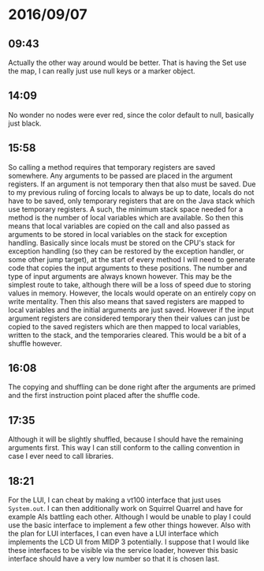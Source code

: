 # 2016/09/07

## 09:43

Actually the other way around would be better. That is having the Set use the
map, I can really just use null keys or a marker object.

## 14:09

No wonder no nodes were ever red, since the color default to null, basically
just black.

## 15:58

So calling a method requires that temporary registers are saved somewhere. Any
arguments to be passed are placed in the argument registers. If an argument
is not temporary then that also must be saved. Due to my previous ruling of
forcing locals to always be up to date, locals do not have to be saved, only
temporary registers that are on the Java stack which use temporary
registers. A such, the minimum stack space needed for a method is the number
of local variables which are available. So then this means that local variables
are copied on the call and also passed as arguments to be stored in local
variables on the stack for exception handling. Basically since locals must be
stored on the CPU's stack for exception handling (so they can be restored by
the exception handler, or some other jump target), at the start of every method
I will need to generate code that copies the input arguments to these
positions. The number and type of input arguments are always known however.
This may be the simplest route to take, although there will be a loss of speed
due to storing values in memory. However, the locals would operate on an
entirely copy on write mentality. Then this also means that saved registers are
mapped to local variables and the initial arguments are just saved. However if
the input argument registers are considered temporary then their values can
just be copied to the saved registers which are then mapped to local variables,
written to the stack, and the temporaries cleared. This would be a bit of a
shuffle however.

## 16:08

The copying and shuffling can be done right after the arguments are primed and
the first instruction point placed after the shuffle code.

## 17:35

Although it will be slightly shuffled, because I should have the remaining
arguments first. This way I can still conform to the calling convention in
case I ever need to call libraries.

## 18:21

For the LUI, I can cheat by making a vt100 interface that just uses
`System.out`. I can then additionally work on Squirrel Quarrel and have for
example AIs battling each other. Although I would be unable to play I could
use the basic interface to implement a few other things however. Also with the
plan for LUI interfaces, I can even have a LUI interface which implements the
LCD UI from MIDP 3 potentially. I suppose that I would like these interfaces
to be visible via the service loader, however this basic interface should
have a very low number so that it is chosen last.

